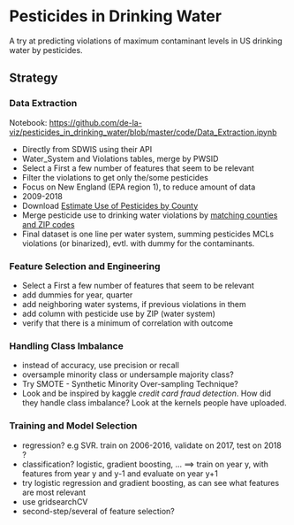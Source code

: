 # Pesticides in Drinking Water
A try at predicting violations of maximum contaminant levels in US drinking water by pesticides.

## Strategy

### Data Extraction

Notebook: https://github.com/de-la-viz/pesticides_in_drinking_water/blob/master/code/Data_Extraction.ipynb

* Directly from SDWIS using their API
* Water_System and Violations tables, merge by PWSID
* Select a First a few number of features that seem to be relevant
* Filter the violations to get only the/some pesticides
* Focus on New England (EPA region 1), to reduce amount of data
* 2009-2018
* Download [Estimate Use of Pesticides by County](https://water.usgs.gov/nawqa/pnsp/usage/maps/county-level/)
* Merge pesticide use to drinking water violations by [matching counties and ZIP codes](https://wonder.cdc.gov/wonder/sci_data/codes/fips/type_txt/cntyxref.asp)
* Final dataset is one line per water system, summing pesticides MCLs violations (or binarized), evtl. with dummy for the contaminants.

### Feature Selection and Engineering

* Select a First a few number of features that seem to be relevant
* add dummies for year, quarter
* add neighboring water systems, if previous violations in them
* add column with pesticide use by ZIP (water system)
* verify that there is a minimum of correlation with outcome

### Handling Class Imbalance

* instead of accuracy, use precision or recall
* oversample minority class or undersample majority class?
* Try SMOTE - Synthetic Minority Over-sampling Technique?
* Look and be inspired by kaggle _credit card fraud detection_. How did they handle class imbalance? Look at the kernels people have uploaded.

### Training and Model Selection

* regression? e.g SVR. train on 2006-2016, validate on 2017, test on 2018 ?
* classification? logistic, gradient boosting, ... ==> train on year y, with features from year y and y-1 and evaluate on year y+1
* try logistic regression and gradient boosting, as can see what features are most relevant
* use gridsearchCV
* second-step/several of feature selection?

